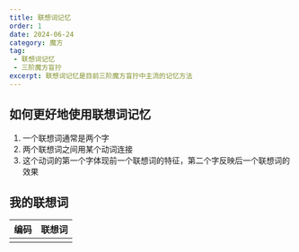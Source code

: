 ```yaml
---
title: 联想词记忆
order: 1
date: 2024-06-24
category: 魔方
tag: 
 - 联想词记忆
 - 三阶魔方盲拧
excerpt: 联想词记忆是目前三阶魔方盲拧中主流的记忆方法
---
```


## 如何更好地使用联想词记忆

1. 一个联想词通常是两个字
2. 两个联想词之间用某个动词连接
3. 这个动词的第一个字体现前一个联想词的特征，第二个字反映后一个联想词的效果

## 我的联想词

|编码|联想词|
|---|---|
|||
